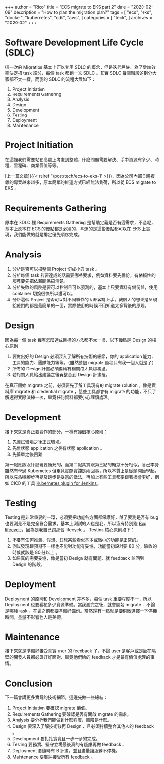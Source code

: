+++
author = "Rico"
title = "ECS migrate to EKS part 2"
date = "2020-02-09"
description = "How to plan the migration plan?"
tags = [
    "ecs",
    "eks",
    "docker",
    "kubernetes",
    "cdk",
    "aws",
]
categories = [
    "tech",
]
archives = "2020-02"
+++

# Software Development Life Cycle (SDLC)

這一次的 Migration 基本上可以套用 SDLC 的概念，但是迭代更快，為了增加效率決定把 task 細分，每個 task 都跑一次 SDLC 。其實 SDLC 每個階段的劃分大家都不太一樣，而我的 SDLC 的流程大致如下：

1. Project Initiation
2. Requirements Gathering
3. Analysis
4. Design
5. Development
6. Testing
7. Deployment
8. Maintenance

# Project Initiation

在這裡我們需要站在高處上考慮到整體，什麼問題需要解決、手中資源有多少、時程、里程碑、商業價值等等。

[上一篇文章]({{< relref "/post/tech/ecs-to-eks-1" >}})，因為公司內部日趨複雜的專案越來越多，原本簡單的維運方式已經無法負荷，所以從 ECS migrate to EKS 。

# Requirements Gathering

原本在 SDLC 裡 Requirements Gathering 是幫助定義是否有這需求，不過呢，基本上原本在 ECS 的優點都是必須的，幸運的是這些優點都可以在 EKS 上實現，我們能做的就是排定優先順序完成。

# Analysis

1. 分析是否可以把整個 Project 切成小的 task 。
2. 分析每個 task 若要達成的話需要哪些要求，例如資料要先備份，有依賴性的服務要先把依賴關係搞清楚。
3. 分析失敗的風險是要可以控制且可以預測的，基本上只要資料有備份好，使用 container 切換很快所以還可以。
4. 分析這個 Project 是否可以對不同職位的人都容易上手，我個人的想法是呈現給他們的都是最簡單的一面，實際使用的時候不用知道太多背後的原理。

# Design

因為每一個 task 實際怎麼達成目標的方法都不太一樣，以下幾點是 Design 的核心原則：

1. 要做出好的 Design 必須深入了解所有技術的細節，你的 application 能力、工具的能力、團隊能力等等。（雖然整個 migrate 過程只有我一個人就是了）
2. 所有的 Design 計畫必須要給有相關的人員檢視過。
3. 若相關人員給出建議之後再整合到 Design 計畫裡。

在真正開始 migrate 之前，必須要先了解工具現有的 migrate solution ，像是資料庫 migrate 和 credential migrate ，這些工具都會有 migrate 的功能，不只了解還得實際演練一次，畢竟任何資料都要小心謹慎處理。

# Development

接下來就是真正要實作的部分，一樣有幾個核心原則：

1. 先測試環境之後正式環境。
2. 先無狀態 application 之後有狀態 application 。
3. 先簡單之後困難
   
第一點應該沒什麼需要補充的，而第二點其實跟第三點的概念十分相似，自己本身雖然有學過 Kubernetes 但畢竟實際實踐是兩回事，所以本質上是從頭開始學起，所以先站穩腳步再提及跑步是妥當的做法，再加上有些工具都要跟著換會更好，例如 CICD 的工具 [Kubernetes plugin for Jenkins](https://github.com/jenkinsci/kubernetes-plugin)。

# Testing

Testing 是非常重要的一環，必須要把功能各方面都保護好，除了要測是否有 bug 也要測是不是完全符合需求。基本上測試的人也是我，所以沒有特別跑 [Bug lifecycle](http://tryqa.com/what-is-a-defect-life-cycle/)，因為是我自己跑那個 lifecycle 。 Testing 核心原則如下：

1. 不要有任何推測、假想、幻想某些看似基本或微小的功能是正常的。
2. 測試發現跟預期不一樣也不能對功能有妥協，功能當初設計要 80 分，驗收的時候就該是 80 分以上 。
3. 如果真的需要妥協，像是當初 Design 就有問題，就 feedback 並回到 Design 的階段。

# Deployment

Deployment 的原則和 Development 差不多，每個 task 重要程度不一，所以 Deployment 也要看花多少資源準備。當我測完之後，就會開始 migrate ，不論是哪種 task ，在這之前都要準備好備份。當然還有一點就是要稍微選擇一下停機時間，盡量不影響他人是美德。

# Maintenance

接下來就是準備好接受真實 user 的 feedback 了，不論 user 是客戶或是坐在隔壁的開發人員都必須好好面對，畢竟他們給的 feedback 才是最有價值處理的事情。

# Conclusion

下一篇會講更多實踐的技術細節，這邊先做一些總結：

1. Project Initiation 要確認 migrate 價值。
2. Requirements Gathering 要確認是否有開啟 migrate 的需求。
3. Analysis 要分析我們能做到什麼程度，風險是什麼。
4. Design 要深入了解技術後再 Design ，且必須持續整合其他人的 feedback 。
5. Development 要扎扎實實且一步一步的完成。
6. Testing 要務實、堅守立場最後真的有疑慮再做 feedback 。
7. Deployment 要隨時有 B 計畫，並且盡量讓服務不停機。
8. Maintenance 要廣納接受所有 feedback 。